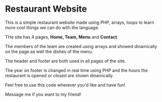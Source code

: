 # Restaurant Website

This is a simple restaurant website made using PHP, arrays, loops to learn more cool things we can do with the language. 

THe site has 4 pages, **Home, Team, Menu** and **Contact**.

The members of the team are created using arrays and showed dinamically on the page as well the dishes of the menu.

The header and footer are both used in all pages of the site.

The year on footer is changed in real time using PHP and the hours the restaurant is opened or closed are shown dinamically.

Feel free to use this code wherever you'd like and have fun!

Message me if you want to my friend!


